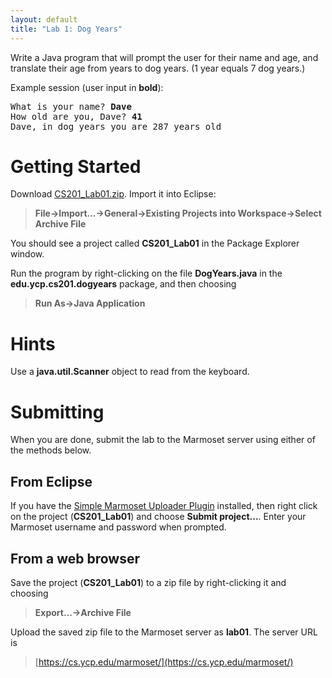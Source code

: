 ```yaml
---
layout: default
title: "Lab 1: Dog Years"
---
```


Write a Java program that will prompt the user for their name and age, and translate their age from years to dog years. (1 year equals 7 dog years.)

Example session (user input in **bold**):

<pre>
What is your name? <b>Dave</b>
How old are you, Dave? <b>41</b>
Dave, in dog years you are 287 years old
</pre>

Getting Started
===============

Download [CS201\_Lab01.zip](CS201_Lab01.zip). Import it into Eclipse:

> **File&rarr;Import...&rarr;General&rarr;Existing Projects into Workspace&rarr;Select Archive File**

You should see a project called **CS201\_Lab01** in the Package Explorer window.

Run the program by right-clicking on the file **DogYears.java** in the **edu.ycp.cs201.dogyears** package, and then choosing

> **Run As&rarr;Java Application**

Hints
=====

Use a **java.util.Scanner** object to read from the keyboard.

Submitting
==========

When you are done, submit the lab to the Marmoset server using either of the methods below.

From Eclipse
------------

If you have the [Simple Marmoset Uploader Plugin](../resources.html) installed, then right click on the project (**CS201\_Lab01**) and choose **Submit project...**. Enter your Marmoset username and password when prompted.

From a web browser
------------------

Save the project (**CS201\_Lab01**) to a zip file by right-clicking it and choosing

> **Export...&rarr;Archive File**

Upload the saved zip file to the Marmoset server as **lab01**. The server URL is

> [https://cs.ycp.edu/marmoset/](https://cs.ycp.edu/marmoset/)
